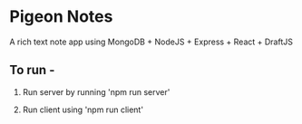 # Pigeon Notes

A rich text note app using MongoDB + NodeJS + Express + React + DraftJS

## To run - 

1. Run server by running 'npm run server'

2. Run client using 'npm run client'